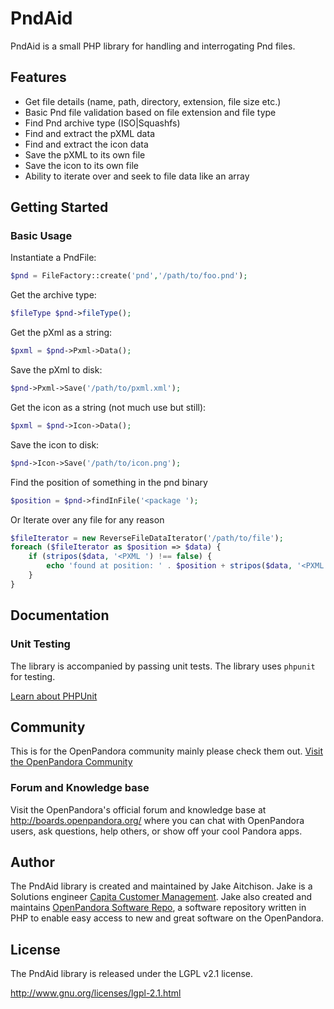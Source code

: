 # PndAid

PndAid is a small PHP library for handling and interrogating Pnd files.

## Features

* Get file details (name, path, directory, extension, file size etc.)
* Basic Pnd file validation based on file extension and file type
* Find Pnd archive type (ISO|Squashfs)
* Find and extract the pXML data
* Find and extract the icon data
* Save the pXML to its own file
* Save the icon to its own file
* Ability to iterate over and seek to file data like an array

## Getting Started

### Basic Usage

Instantiate a PndFile:
```PHP
$pnd = FileFactory::create('pnd','/path/to/foo.pnd');
```
Get the archive type:
```PHP
$fileType $pnd->fileType();
```
Get the pXml as a string:
```PHP
$pxml = $pnd->Pxml->Data();
```
Save the pXml to disk:
```PHP
$pnd->Pxml->Save('/path/to/pxml.xml');
```
Get the icon as a string (not much use but still):
```PHP
$pxml = $pnd->Icon->Data();
```
Save the icon to disk:
```PHP
$pnd->Icon->Save('/path/to/icon.png');
```
Find the position of something in the pnd binary
```PHP
$position = $pnd->findInFile('<package ');
```
Or Iterate over any file for any reason
```PHP
$fileIterator = new ReverseFileDataIterator('/path/to/file');
foreach ($fileIterator as $position => $data) {
    if (stripos($data, '<PXML ') !== false) {
        echo 'found at position: ' . $position + stripos($data, '<PXML ');
    }
}
```
## Documentation

### Unit Testing

The library is accompanied by passing unit tests. The library uses `phpunit` for testing.

[Learn about PHPUnit](https://github.com/sebastianbergmann/phpunit/)

## Community

This is for the OpenPandora community mainly please check them out.
[Visit the OpenPandora Community](http://boards.openpandora.org/)

### Forum and Knowledge base

Visit the OpenPandora's official forum and knowledge base at <http://boards.openpandora.org/> where you can
chat with OpenPandora users, ask questions, help others, or show off your cool Pandora apps.

## Author

The PndAid library is created and maintained by Jake Aitchison. Jake is a Solutions engineer
[Capita Customer Management](http://www.capitacustomermanagement.co.uk/‎). Jake also created and maintains
[OpenPandora Software Repo](http://repo.openpandora.org/), a software repository written in PHP to enable easy
access to new and great software on the OpenPandora.

## License

The PndAid library is released under the LGPL v2.1 license.

<http://www.gnu.org/licenses/lgpl-2.1.html>
